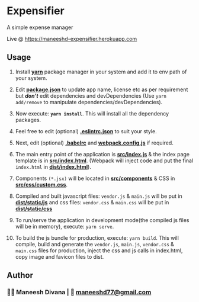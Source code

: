 # Expensifier

A simple expense manager

Live @ https://maneeshd-expensifier.herokuapp.com

## Usage

1. Install **[yarn](https://yarnpkg.com/en/docs/install])** package manager in your system and add it to env path of your system.

2. Edit **[package.json](package.json)** to update app name, license etc as per requirement but ***don't*** edit dependencies and devDependencies (Use `yarn add/remove` to manipulate dependencies/devDependencies).

3. Now execute: **`yarn install`**. This will install all the dependency packages.

4. Feel free to edit (optional) **[.eslintrc.json](.eslintrc.json)** to suit your style.

5. Next, edit (optional) **[.babelrc](.babelrc)** and **[webpack.config.js](webpack.config.js)** if required.

6. The main entry point of the application is **[src/index.js](src/index.js)** & the index page template is in **[src/index.html](src/index.html)**. (Webpack will inject code and put the final `index.html` in **[dist/index.html](dist/index.html)**).

7. Components `(*.jsx)` will be located in **[src/components](src/components)** & CSS in **[src/css/custom.css](ssrc/css/custom.css)**.

8. Compiled and built javascript files: `vendor.js` & `main.js` will be put in **[dist/static/js](dist/static/js)** and css files: `vendor.css` & `main.css` will be put in **[dist/static/css](dist/static/css)**

9. To run/serve the application in development mode(the compiled js files will be in memory), execute: `yarn serve`.

10. To build the js bundle for production, execute: `yarn build`. This will compile, build and generate the `vendor.js`, `main.js`, `vendor.css` & `main.css` files for production, inject the css and js calls in index.html, copy image and favicon files to dist.

## Author

### 👨‍💻 Maneesh Divana | 📧 maneeshd77@gmail.com
